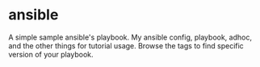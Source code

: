 # ansible
A simple sample ansible's playbook.
My ansible config, playbook, adhoc, and the other things for tutorial usage.
Browse the tags to find specific version of your playbook.
